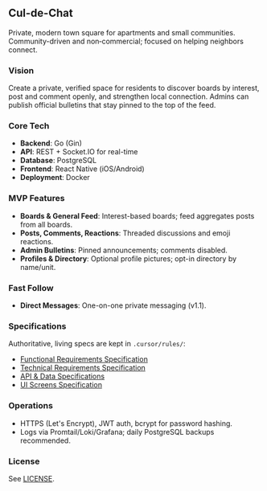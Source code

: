 ## Cul-de-Chat

Private, modern town square for apartments and small communities. Community-driven and non‑commercial; focused on helping neighbors connect.

### Vision
Create a private, verified space for residents to discover boards by interest, post and comment openly, and strengthen local connection. Admins can publish official bulletins that stay pinned to the top of the feed.

### Core Tech
- **Backend**: Go (Gin)
- **API**: REST + Socket.IO for real-time
- **Database**: PostgreSQL
- **Frontend**: React Native (iOS/Android)
- **Deployment**: Docker

### MVP Features
- **Boards & General Feed**: Interest-based boards; feed aggregates posts from all boards.
- **Posts, Comments, Reactions**: Threaded discussions and emoji reactions.
- **Admin Bulletins**: Pinned announcements; comments disabled.
- **Profiles & Directory**: Optional profile pictures; opt-in directory by name/unit.

### Fast Follow
- **Direct Messages**: One-on-one private messaging (v1.1).

### Specifications
Authoritative, living specs are kept in `.cursor/rules/`:
- [Functional Requirements Specification](.cursor/rules/functional-spec.md)
- [Technical Requirements Specification](.cursor/rules/technical-spec.md)
- [API & Data Specifications](.cursor/rules/api-data-spec.md)
- [UI Screens Specification](.cursor/rules/ui-screens.md)

### Operations
- HTTPS (Let's Encrypt), JWT auth, bcrypt for password hashing.
- Logs via Promtail/Loki/Grafana; daily PostgreSQL backups recommended.

### License
See [LICENSE](./LICENSE).

